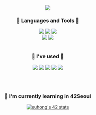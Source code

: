 
<div align=center>
<img src="https://capsule-render.vercel.app/api?type=waving&color=c1c5fe&height=250&section=header&text=Hi!👋%20I'm%20EunSeong&fontSize=60" />

  
  <h3> 🌳 Languages and Tools 🌳 </h3>
<img src="https://img.shields.io/badge/C-00599C?style=for-the-badge&logo=c&logoColor=white" />
<img src="https://img.shields.io/badge/JavaScript-F7DF1E?style=for-the-badge&logo=javascript&logoColor=white" />
<img src="https://img.shields.io/badge/Dart-0175C2?style=for-the-badge&logo=dart&logoColor=white" />
<br>
<img src="https://img.shields.io/badge/Node.js-43853D?style=for-the-badge&logo=node.js&logoColor=white" />
<img src="https://img.shields.io/badge/Flutter-02569B?style=for-the-badge&logo=flutter&logoColor=white" />
  <br><br>
  <h3> 🔧 I've used 🔧 </h3>
  <img src="https://img.shields.io/badge/git-F05032?style=for-the-badge&logo=git&logoColor=white" />
  <img src="https://img.shields.io/badge/github-181717?style=for-the-badge&logo=github&logoColor=white" />
  <img src="https://img.shields.io/badge/slack-4A154B?style=for-the-badge&logo=slack&logoColor=white" />
  <img src="https://img.shields.io/badge/notion-000000?style=for-the-badge&logo=notion&logoColor=white" />
  <img src="https://img.shields.io/badge/postman-FF6C37?style=for-the-badge&logo=postman&logoColor=white" />

  <br><br>
  
  <h3> 🌱 I'm currently learning in 42Seoul</h3>
  
  [![euhong's 42 stats](https://badge42.herokuapp.com/api/stats/euhong?privacyName=true)](https://github.com/euhong/badge42)

</div>
